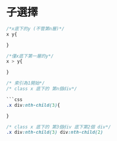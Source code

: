 # 子選擇

```css
/*x底下的y (不管第n層)*/
x y{

}    

/*僅x底下第一層的y*/
x > y{

}
```



```css
/* 索引為1開始*/
/* class x 底下的 第n個div*/

```css
.x div:nth-child(3){

}

/* class x 底下的 第3個div 底下第2個 div*/
.x div:nth-child(3) div:nth-child(2)

```